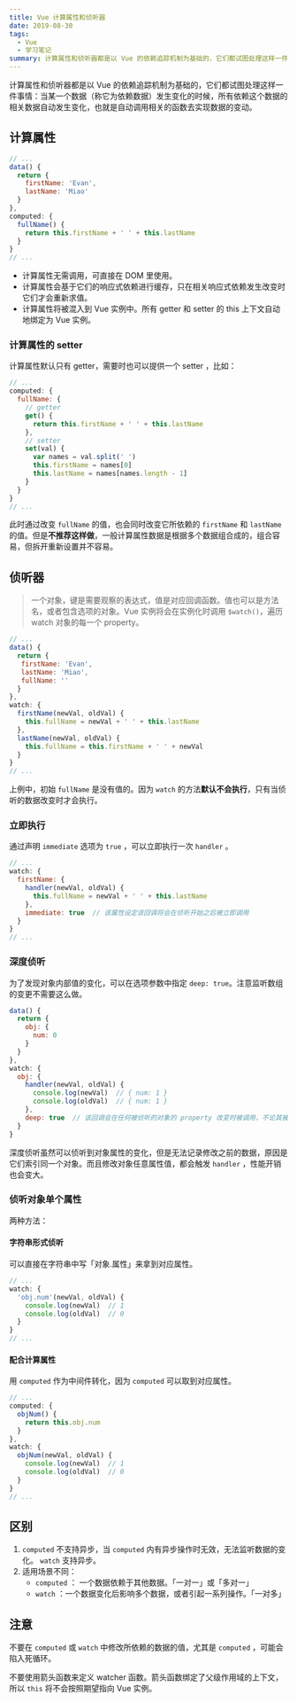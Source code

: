 ```yaml
---
title: Vue 计算属性和侦听器
date: 2019-08-30
tags:
  - Vue
  - 学习笔记
summary: 计算属性和侦听器都是以 Vue 的依赖追踪机制为基础的，它们都试图处理这样一件事情：当某一个数据（称它为依赖数据）发生变化的时候，所有依赖这个数据的相关数据自动发生变化，也就是自动调用相关的函数去实现数据的变动。
---
```


计算属性和侦听器都是以 Vue 的依赖追踪机制为基础的，它们都试图处理这样一件事情：当某一个数据（称它为依赖数据）发生变化的时候，所有依赖这个数据的相关数据自动发生变化，也就是自动调用相关的函数去实现数据的变动。

## 计算属性

```js
// ...
data() {
  return {
    firstName: 'Evan',
    lastName: 'Miao'
  }
},
computed: {
  fullName() {
    return this.firstName + ' ' + this.lastName
  }
}
// ...
```

- 计算属性无需调用，可直接在 DOM 里使用。
- 计算属性会基于它们的响应式依赖进行缓存，只在相关响应式依赖发生改变时它们才会重新求值。
- 计算属性将被混入到 Vue 实例中。所有 getter 和 setter 的 this 上下文自动地绑定为 Vue 实例。

### 计算属性的 setter

计算属性默认只有 getter，需要时也可以提供一个 setter ，比如：

```js
// ...
computed: {
  fullName: {
    // getter
    get() {
      return this.firstName + ' ' + this.lastName
    },
    // setter
    set(val) {
      var names = val.split(' ')
      this.firstName = names[0]
      this.lastName = names[names.length - 1]
    }
  }
}
// ...
```

此时通过改变 `fullName` 的值，也会同时改变它所依赖的 `firstName` 和 `lastName` 的值。但是**不推荐这样做**，一般计算属性数据是根据多个数据组合成的，组合容易，但拆开重新设置并不容易。

## 侦听器

> 一个对象，键是需要观察的表达式，值是对应回调函数。值也可以是方法名，或者包含选项的对象。Vue 实例将会在实例化时调用 `$watch()`，遍历 watch 对象的每一个 property。

```js
// ...
data() {
  return {
   firstName: 'Evan',
   lastName: 'Miao',
   fullName: ''
  }
},
watch: {
  firstName(newVal, oldVal) {
    this.fullName = newVal + ' ' + this.lastName
  },
  lastName(newVal, oldVal) {
    this.fullName = this.firstName + ' ' + newVal
  }
}
// ...
```

上例中，初始 `fullName` 是没有值的。因为 `watch` 的方法**默认不会执行**，只有当侦听的数据改变时才会执行。

### 立即执行

通过声明 `immediate` 选项为 `true` ，可以立即执行一次 `handler` 。

```js
// ...
watch: {
  firstName: {
    handler(newVal, oldVal) {
      this.fullName = newVal + ' ' + this.lastName
    },
    immediate: true  // 该属性设定该回调将会在侦听开始之后被立即调用
  }
}
// ...
```

### 深度侦听

为了发现对象内部值的变化，可以在选项参数中指定 `deep: true`。注意监听数组的变更不需要这么做。

```js
data() {
  return {
    obj: {
      num: 0
    }
  }
},
watch: {
  obj: {
    handler(newVal, oldVal) {
      console.log(newVal)  // { num: 1 }
      console.log(oldVal)  // { num: 1 }
    },
    deep: true  // 该回调会在任何被侦听的对象的 property 改变时被调用，不论其被嵌套多深
  }
}
```

深度侦听虽然可以侦听到对象属性的变化，但是无法记录修改之前的数据，原因是它们索引同一个对象。而且修改对象任意属性值，都会触发 `handler` ，性能开销也会变大。

### 侦听对象单个属性

两种方法：

#### 字符串形式侦听

可以直接在字符串中写「对象.属性」来拿到对应属性。

```js
// ...
watch: {
  'obj.num'(newVal, oldVal) {
    console.log(newVal)  // 1
    console.log(oldVal)  // 0
  }
}
// ...
```

#### 配合计算属性

用 `computed` 作为中间件转化，因为 `computed` 可以取到对应属性。

```js
// ...
computed: {
  objNum() {
    return this.obj.num
  }
},
watch: {
  objNum(newVal, oldVal) {
    console.log(newVal)  // 1
    console.log(oldVal)  // 0
  }
}
// ...
```

## 区别

1. `computed` 不支持异步，当 `computed` 内有异步操作时无效，无法监听数据的变化。 `watch` 支持异步。
2. 适用场景不同：
   - `computed` ： 一个数据依赖于其他数据。「一对一」或「多对一」
   - `watch` ：一个数据变化后影响多个数据，或者引起一系列操作。「一对多」

## 注意

不要在 `computed` 或 `watch` 中修改所依赖的数据的值，尤其是 `computed` ，可能会陷入死循环。

不要使用箭头函数来定义 watcher 函数。箭头函数绑定了父级作用域的上下文，所以 `this` 将不会按照期望指向 Vue 实例。
